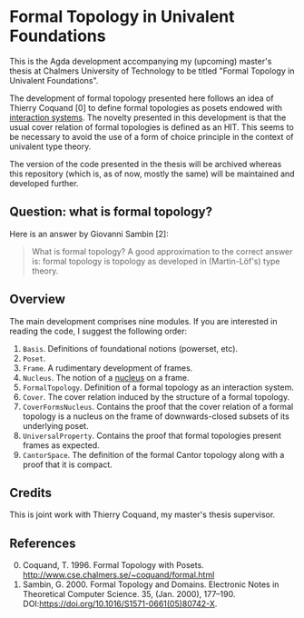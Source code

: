# Formal Topology in Univalent Foundations

This is the Agda development accompanying my (upcoming) master's thesis at Chalmers
University of Technology to be titled "Formal Topology in Univalent Foundations".

The development of formal topology presented here follows an idea of Thierry Coquand [0]
to define formal topologies as posets endowed with [interaction systems][1]. The novelty
presented in this development is that the usual cover relation of formal topologies is
defined as an HIT. This seems to be necessary to avoid the use of a form of choice
principle in the context of univalent type theory.

The version of the code presented in the thesis will be archived whereas this repository
(which is, as of now, mostly the same) will be maintained and developed further.

## Question: what is formal topology?

Here is an answer by Giovanni Sambin [2]:

> What is formal topology? A good approximation to the correct answer is: formal topology
> is topology as developed in (Martin-Löf's) type theory.

## Overview

The main development comprises nine modules. If you are interested in reading the code, I
suggest the following order:

1. `Basis`. Definitions of foundational notions (powerset, etc).
2. `Poset`.
3. `Frame`. A rudimentary development of frames.
4. `Nucleus`. The notion of a [nucleus][3] on a frame.
5. `FormalTopology`. Definition of a formal topology as an interaction system.
6. `Cover`. The cover relation induced by the structure of a formal topology.
7. `CoverFormsNucleus`. Contains the proof that the cover relation of a formal topology is
   a nucleus on the frame of downwards-closed subsets of its underlying poset.
8. `UniversalProperty`. Contains the proof that formal topologies present frames as
   expected.
9. `CantorSpace`. The definition of the formal Cantor topology along with a proof that it
   is compact.
   
## Credits

This is joint work with Thierry Coquand, my master's thesis supervisor.

## References

0. Coquand, T. 1996. Formal Topology with Posets. http://www.cse.chalmers.se/~coquand/formal.html
2. Sambin, G. 2000. Formal Topology and Domains. Electronic Notes in Theoretical Computer Science. 35, (Jan. 2000), 177–190. DOI:https://doi.org/10.1016/S1571-0661(05)80742-X.

[1]: http://www.dcs.ed.ac.uk/home/pgh/interactive_systems.html
[3]: https://ncatlab.org/nlab/show/nucleus

